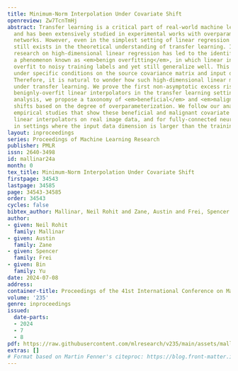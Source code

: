 ```yaml
---
title: Minimum-Norm Interpolation Under Covariate Shift
openreview: Zw7TcnTmHj
abstract: Transfer learning is a critical part of real-world machine learning deployments
  and has been extensively studied in experimental works with overparameterized neural
  networks. However, even in the simplest setting of linear regression a notable gap
  still exists in the theoretical understanding of transfer learning. In-distribution
  research on high-dimensional linear regression has led to the identification of
  a phenomenon known as <em>benign overfitting</em>, in which linear interpolators
  overfit to noisy training labels and yet still generalize well. This behavior occurs
  under specific conditions on the source covariance matrix and input data dimension.
  Therefore, it is natural to wonder how such high-dimensional linear models behave
  under transfer learning. We prove the first non-asymptotic excess risk bounds for
  benignly-overfit linear interpolators in the transfer learning setting. From our
  analysis, we propose a taxonomy of <em>beneficial</em> and <em>malignant</em> covariate
  shifts based on the degree of overparameterization. We follow our analysis with
  empirical studies that show these beneficial and malignant covariate shifts for
  linear interpolators on real image data, and for fully-connected neural networks
  in settings where the input data dimension is larger than the training sample size.
layout: inproceedings
series: Proceedings of Machine Learning Research
publisher: PMLR
issn: 2640-3498
id: mallinar24a
month: 0
tex_title: Minimum-Norm Interpolation Under Covariate Shift
firstpage: 34543
lastpage: 34585
page: 34543-34585
order: 34543
cycles: false
bibtex_author: Mallinar, Neil Rohit and Zane, Austin and Frei, Spencer and Yu, Bin
author:
- given: Neil Rohit
  family: Mallinar
- given: Austin
  family: Zane
- given: Spencer
  family: Frei
- given: Bin
  family: Yu
date: 2024-07-08
address:
container-title: Proceedings of the 41st International Conference on Machine Learning
volume: '235'
genre: inproceedings
issued:
  date-parts:
  - 2024
  - 7
  - 8
pdf: https://raw.githubusercontent.com/mlresearch/v235/main/assets/mallinar24a/mallinar24a.pdf
extras: []
# Format based on Martin Fenner's citeproc: https://blog.front-matter.io/posts/citeproc-yaml-for-bibliographies/
---
```

